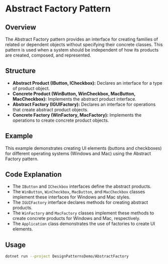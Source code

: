 # Abstract Factory Pattern

## Overview
The Abstract Factory pattern provides an interface for creating families of related or dependent objects without specifying their concrete classes. This pattern is used when a system should be independent of how its products are created, composed, and represented.

## Structure
- **Abstract Product (IButton, ICheckbox):** Declares an interface for a type of product object.
- **Concrete Product (WinButton, WinCheckbox, MacButton, MacCheckbox):** Implements the abstract product interface.
- **Abstract Factory (IGUIFactory):** Declares an interface for operations that create abstract product objects.
- **Concrete Factory (WinFactory, MacFactory):** Implements the operations to create concrete product objects.

## Example
This example demonstrates creating UI elements (buttons and checkboxes) for different operating systems (Windows and Mac) using the Abstract Factory pattern.

## Code Explanation
- The `IButton` and `ICheckbox` interfaces define the abstract products.
- The `WinButton`, `WinCheckbox`, `MacButton`, and `MacCheckbox` classes implement these interfaces for Windows and Mac styles.
- The `IGUIFactory` interface declares methods for creating abstract products.
- The `WinFactory` and `MacFactory` classes implement these methods to create concrete products for Windows and Mac, respectively.
- The `Application` class demonstrates the use of factories to create UI elements.

## Usage
```bash
dotnet run --project DesignPatternsDemo/AbstractFactory
